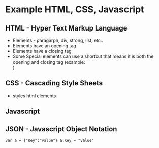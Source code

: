# Example HTML, CSS, Javascript

## HTML - Hyper Text Markup Language
* Elements - paragarph, div, strong, list, etc..
* Elements have an opening tag <element>
* Elements have a closing tag </element>
* Some Special elements can use a shortcut that means it is both the opening and closing tag <element/> (example: <br/>)


## CSS - Cascading Style Sheets
* styles html elements



## Javascript


## JSON - Javascript Object Notation

`var a = {"Key":"value"} a.Key = "value"`

